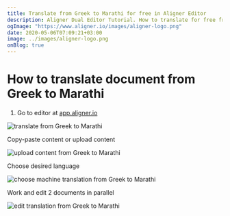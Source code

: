 ```yaml
---
title: Translate from Greek to Marathi for free in Aligner Editor
description: Aligner Dual Editor Tutorial. How to translate for free from Greek to Marathi. Aligner is multilingual document management platform. 
ogImage: "https://www.aligner.io/images/aligner-logo.png"
date: 2020-05-06T07:09:21+03:00
image: ../images/aligner-logo.png
onBlog: true
---
```


# How to translate document from Greek to Marathi

1. Go to editor at [app.aligner.io](https://app.aligner.io "Aligner App web page")

![translate from Greek to Marathi](../aligner-blank-editor.png "translate from Greek to Marathi")

Copy-paste content or upload content

![upload content from Greek to Marathi](../aligner-uploaded-document.png "upload content from Greek to Marathi")

Choose desired language

![choose machine translation from Greek to Marathi](../aligner-language-dropdown.png "choose machine translation from Greek to Marathi")

Work and edit 2 documents in parallel

![edit translation from Greek to Marathi](../aligner-double-sitded-editor.png "edit translation from Greek to Marathi")

